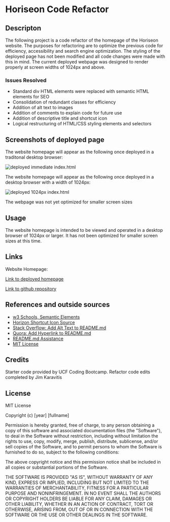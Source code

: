 # Horiseon Code Refactor

## Descripton
The following project is a code refactor of the homepage of the Horiseon website. The purposes for refactoring are to optimize the previous code for efficiency, accessibility and search engine optimization. The styling of the deployed page has not been modified and all code changes were made with this in mind. The current deployed webpage was designed to render properly at screen widths of 1024px and above.

### Issues Resolved
* Standard div HTML elements were replaced with semantic HTML elements for SEO
* Consolidation of redundant classes for efficiency
* Addition of alt text to images
* Addition of comments to explain code for future use
* Addition of descriptive title and shortcut icon
* Logical restructuring of HTML/CSS styling elements and selectors

## Screenshots of deployed page

The website homepage will appear as the following once deployed in a traditonal desktop browser:

![deployed immediate index.html](../assets/images.screenshot.jpg)

The website homepage will appear as the following once deployed in a desktop browser with a width of 1024px:

![deployed 1024px index.html](../assets/images.screenshot1024.jpg)

The webpage was not yet optimized for smaller screen sizes

## Usage

The website homepage is intended to be viewed and operated in a desktop browser of 1024px or larger. It has not been optimized for smaller screen sizes at this time.

## Links

Website Homepage:

[Link to deployed homepage](https://JK1956.github.io/horiseon-optimize/)

[Link to github repository](https://github.com/JK1956/Horiseon-optimize)

## References and outside sources
* [w3 Schools, Semantic Elements](https://www.w3schools.com/html/html5_semantic_elements.asp)
* [Horizon Shortcut Icon Source](https://www.pngwing.com/en/free-png-dxsvn)
* [Stack Overflow: Add Alt Text to README.md](https://stackoverflow.com/questions/10189356/how-to-add-screenshot-to-readmes-in-github-repository)
* [Quora: Add Hyperlink to README.md](https://www.quora.com/How-do-I-create-a-hyperlink-in-the-README-file-in-my-GitHub-account-which-would-redirect-to-a-new-page-containing-the-project-explanation)
* [README.md Assistance](https://blog.bitsrc.io/how-to-write-beautiful-and-meaningful-readme-md-for-your-next-project-897045e3f991)
* [MIT License](https://choosealicense.com/licenses/mit/)

## Credits

Starter code provided by UCF Coding Bootcamp. Refactor code edits completed by Jim Karavitis

## License

MIT License

Copyright (c) [year] [fullname]

Permission is hereby granted, free of charge, to any person obtaining a copy
of this software and associated documentation files (the "Software"), to deal
in the Software without restriction, including without limitation the rights
to use, copy, modify, merge, publish, distribute, sublicense, and/or sell
copies of the Software, and to permit persons to whom the Software is
furnished to do so, subject to the following conditions:

The above copyright notice and this permission notice shall be included in all
copies or substantial portions of the Software.

THE SOFTWARE IS PROVIDED "AS IS", WITHOUT WARRANTY OF ANY KIND, EXPRESS OR
IMPLIED, INCLUDING BUT NOT LIMITED TO THE WARRANTIES OF MERCHANTABILITY,
FITNESS FOR A PARTICULAR PURPOSE AND NONINFRINGEMENT. IN NO EVENT SHALL THE
AUTHORS OR COPYRIGHT HOLDERS BE LIABLE FOR ANY CLAIM, DAMAGES OR OTHER
LIABILITY, WHETHER IN AN ACTION OF CONTRACT, TORT OR OTHERWISE, ARISING FROM,
OUT OF OR IN CONNECTION WITH THE SOFTWARE OR THE USE OR OTHER DEALINGS IN THE
SOFTWARE.

